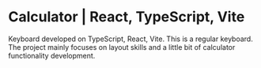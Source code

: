 # Calculator | React, TypeScript, Vite

Keyboard developed on TypeScript, React, Vite. This is a regular keyboard. The project mainly focuses on layout skills and a little bit of calculator functionality development.
